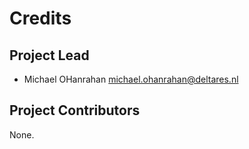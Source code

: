 Credits
=======

Project Lead
----------------

* Michael OHanrahan <michael.ohanrahan@deltares.nl>

Project Contributors
------------

None.
